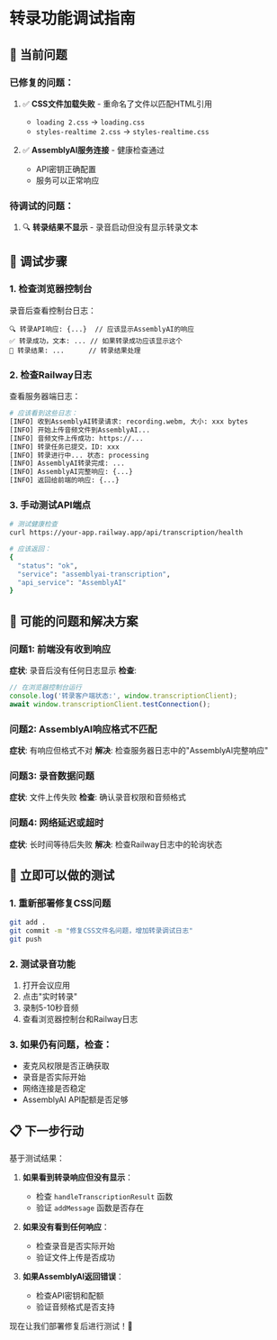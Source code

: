 # 转录功能调试指南

## 🐛 当前问题

### 已修复的问题：
1. ✅ **CSS文件加载失败** - 重命名了文件以匹配HTML引用
   - `loading 2.css` → `loading.css`
   - `styles-realtime 2.css` → `styles-realtime.css`

2. ✅ **AssemblyAI服务连接** - 健康检查通过
   - API密钥正确配置
   - 服务可以正常响应

### 待调试的问题：
1. 🔍 **转录结果不显示** - 录音启动但没有显示转录文本

## 🧪 调试步骤

### 1. 检查浏览器控制台
录音后查看控制台日志：
```
🔍 转录API响应: {...}  // 应该显示AssemblyAI的响应
✅ 转录成功，文本: ... // 如果转录成功应该显示这个
📝 转录结果: ...      // 转录结果处理
```

### 2. 检查Railway日志
查看服务器端日志：
```bash
# 应该看到这些日志：
[INFO] 收到AssemblyAI转录请求: recording.webm, 大小: xxx bytes
[INFO] 开始上传音频文件到AssemblyAI...
[INFO] 音频文件上传成功: https://...
[INFO] 转录任务已提交，ID: xxx
[INFO] 转录进行中... 状态: processing
[INFO] AssemblyAI转录完成: ...
[INFO] AssemblyAI完整响应: {...}
[INFO] 返回给前端的响应: {...}
```

### 3. 手动测试API端点
```bash
# 测试健康检查
curl https://your-app.railway.app/api/transcription/health

# 应该返回：
{
  "status": "ok",
  "service": "assemblyai-transcription",
  "api_service": "AssemblyAI"
}
```

## 🔧 可能的问题和解决方案

### 问题1: 前端没有收到响应
**症状**: 录音后没有任何日志显示
**检查**: 
```javascript
// 在浏览器控制台运行
console.log('转录客户端状态:', window.transcriptionClient);
await window.transcriptionClient.testConnection();
```

### 问题2: AssemblyAI响应格式不匹配
**症状**: 有响应但格式不对
**解决**: 检查服务器日志中的"AssemblyAI完整响应"

### 问题3: 录音数据问题
**症状**: 文件上传失败
**检查**: 确认录音权限和音频格式

### 问题4: 网络延迟或超时
**症状**: 长时间等待后失败
**解决**: 检查Railway日志中的轮询状态

## 🚀 立即可以做的测试

### 1. 重新部署修复CSS问题
```bash
git add .
git commit -m "修复CSS文件名问题，增加转录调试日志"
git push
```

### 2. 测试录音功能
1. 打开会议应用
2. 点击"实时转录"
3. 录制5-10秒音频
4. 查看浏览器控制台和Railway日志

### 3. 如果仍有问题，检查：
- 麦克风权限是否正确获取
- 录音是否实际开始
- 网络连接是否稳定
- AssemblyAI API配额是否足够

## 📋 下一步行动

基于测试结果：

1. **如果看到转录响应但没有显示**：
   - 检查 `handleTranscriptionResult` 函数
   - 验证 `addMessage` 函数是否存在

2. **如果没有看到任何响应**：
   - 检查录音是否实际开始
   - 验证文件上传是否成功

3. **如果AssemblyAI返回错误**：
   - 检查API密钥和配额
   - 验证音频格式是否支持

现在让我们部署修复后进行测试！🎯